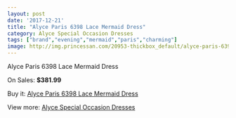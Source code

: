 ```yaml
---
layout: post
date: '2017-12-21'
title: "Alyce Paris 6398 Lace Mermaid Dress"
category: Alyce Special Occasion Dresses
tags: ["brand","evening","mermaid","paris","charming"]
image: http://img.princessan.com/20953-thickbox_default/alyce-paris-6398-lace-mermaid-dress.jpg
---
```

Alyce Paris 6398 Lace Mermaid Dress

On Sales: **$381.99**
<a href="https://www.princessan.com/en/9476-alyce-paris-6398-lace-mermaid-dress.html"><amp-img layout="responsive" width="600" height="600" src="//img.princessan.com/20953-thickbox_default/alyce-paris-6398-lace-mermaid-dress.jpg" alt="Alyce Paris 6398 Lace Mermaid Dress 0" /></a>
<a href="https://www.princessan.com/en/9476-alyce-paris-6398-lace-mermaid-dress.html"><amp-img layout="responsive" width="600" height="600" src="//img.princessan.com/20955-thickbox_default/alyce-paris-6398-lace-mermaid-dress.jpg" alt="Alyce Paris 6398 Lace Mermaid Dress 1" /></a>
<a href="https://www.princessan.com/en/9476-alyce-paris-6398-lace-mermaid-dress.html"><amp-img layout="responsive" width="600" height="600" src="//img.princessan.com/20954-thickbox_default/alyce-paris-6398-lace-mermaid-dress.jpg" alt="Alyce Paris 6398 Lace Mermaid Dress 2" /></a>

Buy it: [Alyce Paris 6398 Lace Mermaid Dress](https://www.princessan.com/en/9476-alyce-paris-6398-lace-mermaid-dress.html "Alyce Paris 6398 Lace Mermaid Dress")

View more: [Alyce Special Occasion Dresses](https://www.princessan.com/en/77- "Alyce Special Occasion Dresses")